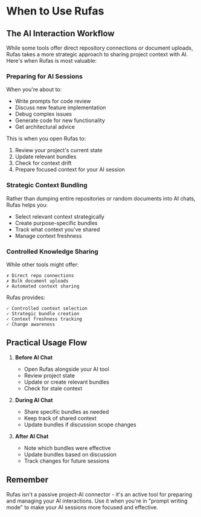 # When to Use Rufas

## The AI Interaction Workflow

While some tools offer direct repository connections or document uploads, Rufas takes a more strategic approach to sharing project context with AI. Here's when Rufas is most valuable:

### Preparing for AI Sessions

When you're about to:

- Write prompts for code review
- Discuss new feature implementation
- Debug complex issues
- Generate code for new functionality
- Get architectural advice

This is when you open Rufas to:

1. Review your project's current state
2. Update relevant bundles
3. Check for context drift
4. Prepare focused context for your AI session

### Strategic Context Bundling

Rather than dumping entire repositories or random documents into AI chats, Rufas helps you:

- Select relevant context strategically
- Create purpose-specific bundles
- Track what context you've shared
- Manage context freshness

### Controlled Knowledge Sharing

While other tools might offer:

```
✗ Direct repo connections
✗ Bulk document uploads
✗ Automated context sharing
```

Rufas provides:

```
✓ Controlled context selection
✓ Strategic bundle creation
✓ Context freshness tracking
✓ Change awareness
```

## Practical Usage Flow

1. **Before AI Chat**

   - Open Rufas alongside your AI tool
   - Review project state
   - Update or create relevant bundles
   - Check for stale context

2. **During AI Chat**

   - Share specific bundles as needed
   - Keep track of shared context
   - Update bundles if discussion scope changes

3. **After AI Chat**
   - Note which bundles were effective
   - Update bundles based on discussion
   - Track changes for future sessions

## Remember

Rufas isn't a passive project-AI connector - it's an active tool for preparing and managing your AI interactions. Use it when you're in "prompt writing mode" to make your AI sessions more focused and effective.
